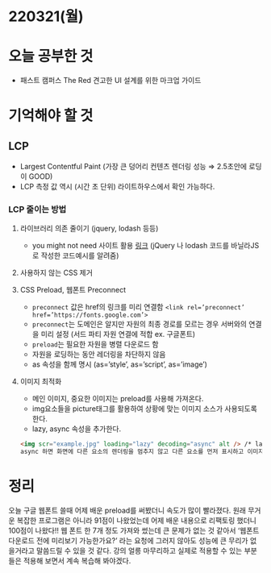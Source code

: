 # 220321(월)

# 오늘 공부한 것

- 패스트 캠퍼스 The Red 견고한 UI 설계를 위한 마크업 가이드

# 기억해야 할 것

## LCP

- Largest Contentful Paint (가장 큰 덩어리 컨텐츠 렌더링 성능 ⇒ 2.5초안에 로딩이 GOOD)
- LCP 측정 값 역시 (시간 초 단위) 라이트하우스에서 확인 가능하다.

### LCP 줄이는 방법

1. 라이브러리 의존 줄이기 (jquery, lodash 등등)
   - you might not need 사이트 활용 [링크](https://youmightnotneedjquery.com/) (jQuery 나 lodash 코드를 바닐라JS로 작성한 코드예시를 알려줌)
2. 사용하지 않는 CSS 제거
3. CSS Preload, 웹폰트 Preconnect
   - `preconnect` 값은 href의 링크를 미리 연결함
     `<link rel=’preconnect’ href=’https://fonts.google.com’>`
   - `preconnect`는 도메인은 알지만 자원의 최종 경로를 모르는 경우 서버와의 연결을 미리 설정 (서드 파티 자원 연결에 적합 ex. 구글폰트)
   - `preload`는 필요한 자원을 병렬 다운로드 함
   - 자원을 로딩하는 동안 레더링을 차단하지 않음
   - as 속성을 함께 명시 (as=’style’, as=’script’, as=’image’)
4. 이미지 최적화

   - 메인 이미지, 중요한 이미지는 preload를 사용해 가져온다.
   - img요소들을 picture태그를 활용하여 상황에 맞는 이미지 소스가 사용되도록 한다.
   - lazy, async 속성을 추가한다.

   ```html
   <img scr="example.jpg" loading="lazy" decoding="async" alt /> /* lazy는 이미지를 바로 로딩하는 것이 아니라 뷰포트가 가까워졌을때 로딩을 시작하다. (뷰포트의 1~2배 크기 안에 들어왔을때) 복호화를
   async 하면 화면에 다른 요소의 렌더링을 멈추지 않고 다른 요소를 먼저 표시하고 이미지는 늦게 화면에 지연해서 표시하는 속성 따라서 다른 요소의 표시속도가 빨라짐 */
   ```

# 정리

오늘 구글 웹폰트 쓸때 어제 배운 preload를 써봤더니 속도가 많이 빨라졌다. 원래 무거운 복잡한 프로그램은 아니라 91점이 나왔었는데 어제 배운 내용으로 리팩토링 했더니 100점이 나왔다!! 웹 폰트 한 7개 정도 가져와 썼는데 큰 문제가 없는 것 같아서 ‘웹폰트 다운로드 전에 미리보기 가능한가요?’ 라는 요청에 그러지 않아도 성능에 큰 무리가 없을거라고 말씀드릴 수 있을 것 같다.
강의 얼릉 마무리하고 실제로 적용할 수 있는 부분들은 적용해 보면서 계속 복습해 봐야겠다.
